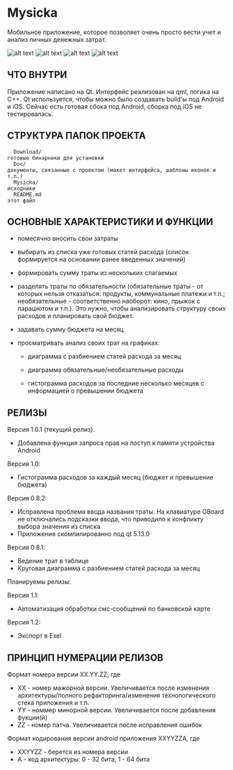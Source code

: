 Mysicka 
=============================

Мобильное приложение, которое позволяет очень просто вести учет и анализ личных денежных затрат.

![alt text](https://github.com/keymkm/Mysicka/blob/master/Doc/Screenshots/Screenshot_20191109_125029.png)
![alt text](https://github.com/keymkm/Mysicka/blob/master/Doc/Screenshots/Screenshot_20191109_125126.png)
![alt text](https://github.com/keymkm/Mysicka/blob/master/Doc/Screenshots/Screenshot_20191109_124945.png)
![alt text](https://github.com/keymkm/Mysicka/blob/master/Doc/Screenshots/Screenshot_20191109_124905.png)

ЧТО ВНУТРИ
----------
Приложение написано на Qt. Интерфейс реализован на qml, логика на С++.
Qt используется, чтобы можно было создавать build'ы под Android и iOS.
Сейчас есть готовая сбока под Android, сборка под iOS не тестировалась.

СТРУКТУРА ПАПОК ПРОЕКТА
-----------------------

      Download/                                                                           готовые бинарники для установки
      Doc/                                                                                документы, связанные с проектом (макет интерфейса, шаблоны иконок и т.п.)
      Mysicka/                                                                            исходники
      README.md                                                                           этот файл


ОСНОВНЫЕ ХАРАКТЕРИСТИКИ И ФУНКЦИИ
---------------------------------

- помесячно вносить свои затраты

- выбирать из списка уже готовых статей расхода (список формируется на основании ранее введенных значений)

- формировать сумму траты из нескольких слагаемых

- разделять траты по обязательности (обязательные траты - от которых нельзя отказаться: продукты, коммунальные платежи и т.п.; необязательные - соответственно наоборот: кино, прыжок с парашютом и т.п.). Это нужно, чтобы анализировать структуру своих расходов и планировать свой бюджет.

- задавать сумму бюджета на месяц

- просматривать анализ своих трат на графиках:

  - диаграмма с разбиением статей расхода за месяц

  - диаграмма обязательные/необязательные расходы

  - гистограмма расходов за последние несколько месяцев с информацией о превышении бюджета 

РЕЛИЗЫ
------
Версия 1.0.1 (текущий релиз):

- Добавлена функция запроса прав на лоступ к памяти устройства Android

Версия 1.0:

- Гистограмма расходов за каждый месяц (бюджет и превышение бюджета)

Версия 0.8.2:

- Исправлена проблема ввода названия траты. На клавиатуре GBoard не отключались подсказки ввода, что приводило к конфликту выбора значения из списка
- Приложение скомпилированно под qt 5.13.0

Версия 0.8.1:

- Ведение трат в таблице
- Круговая диаграмма с разбиением статей расхода за месяц

Планируемы релизы:

Версия 1.1:

- Автоматизация обработки смс-сообщений по банковской карте

Версия 1.2:

- Экспорт в Exel


ПРИНЦИП НУМЕРАЦИИ РЕЛИЗОВ
------

Формат номера версии XX.YY.ZZ, где

- XX - номер мажорной версии. Увеличивается после изменения архитектуры/полного рефакторинга/изменения технологического стека приложения и т.п.
- YY - номмер минорной версии. Увеличивается после добавления фукции(й)
- ZZ - номер патча. Увеличивается после исправления ошибок

Формат кодирования версии android приложения XXYYZZA, где

- XXYYZZ - берется из номера версии 
- A - код архитектуры: 0 - 32 бита, 1 - 64 бита 






